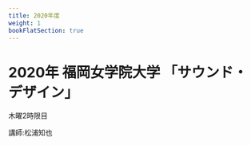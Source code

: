 ```yaml
---
title: 2020年度
weight: 1
bookFlatSection: true
---
```


# 2020年 福岡女学院大学 「サウンド・デザイン」

木曜2時限目

講師:松浦知也

